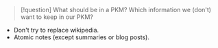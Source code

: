 

> [!question] What should be in a PKM?
> Which information we (don't) want to keep in our PKM?

- Don't try to replace wikipedia. 
- Atomic notes (except summaries or blog posts).
